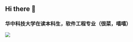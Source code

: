 ## Hi there 👋

### 华中科技大学在读本科生，软件工程专业（很菜，嘻嘻）

<img   align="center" src="https://github-readme-stats.vercel.app/api/top-langs/?username=zjx-arknights&locale=en&line_height=33&theme=&langs_count=10&layout=compact"/>

